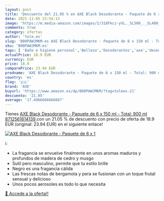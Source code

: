 ```yaml
---
layout: post
title: 'Descuento del 21.05 % en AXE Black Desodorante - Paquete de 6 x 1'
date: 2021-11-05 23:54:13
image: 'https://m.media-amazon.com/images/I/318Fkcz-yVL._SL500_._SL400_.jpg'
comments: true
category: ofertas
author: 'tole.es'
slug: 'B00PAWJMKM-es AXE Black Desodorante - Paquete de 6 x 150 ml - Total: 900...'
sku: 'B00PAWJMKM-es'
tags: [ 'Baño e higiene personal','Belleza','Desodorantes','axe','desodorante', ]
actualPrice: 18.9 EUR
currency: EUR
price: 18.9
comparePrice: 23.94 EUR
prodname: 'AXE Black Desodorante - Paquete de 6 x 150 ml - Total: 900 ml  8712561614139 '
country: 'es'
flag: '🇪🇸'
brand: 'AXE'
buyurl: 'https://www.amazon.es/dp/B00PAWJMKM/?tag=tolees-21'
descuento: '21.05'
average: '17.4966666666667'
---
```


Tienes [AXE Black Desodorante - Paquete de 6 x 150 ml - Total: 900 ml  8712561614139 ](https://www.amazon.es/dp/B00PAWJMKM/?tag=tolees-21) con un 21.05 % de descuento con precio de oferta de 18.9 EUR (original: 23.94 EUR) en el siguiente enlace!

[![AXE Black Desodorante - Paquete de 6 x 1](https://m.media-amazon.com/images/I/318Fkcz-yVL._SL500_._SL400_.jpg)](https://www.amazon.es/dp/B00PAWJMKM/?tag=tolees-21)

ℹ️:

- La fragancia se envuelve finalmente en unos aromas maduros y profundos de madera de cedro y musgo
- Sutil pero masculino, permite que tu estilo brille
- Negro es una fragancia cálida
- Las frescas notas de bergamota y pera se fusionan con un toque frutal sensual y delicioso
- Unos pocos aerosoles es todo lo que necesita

[🛒 Accede a la oferta!!](https://www.amazon.es/dp/B00PAWJMKM/?tag=tolees-21)
